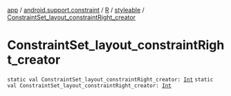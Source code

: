[app](../../../index.md) / [android.support.constraint](../../index.md) / [R](../index.md) / [styleable](index.md) / [ConstraintSet_layout_constraintRight_creator](.)

# ConstraintSet_layout_constraintRight_creator

`static val ConstraintSet_layout_constraintRight_creator: `[`Int`](https://kotlinlang.org/api/latest/jvm/stdlib/kotlin/-int/index.html)
`static val ConstraintSet_layout_constraintRight_creator: `[`Int`](https://kotlinlang.org/api/latest/jvm/stdlib/kotlin/-int/index.html)
